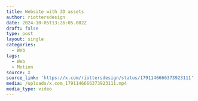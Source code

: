 ```yaml
---
title: Website with 3D assets
author: riottersdesign
date: 2024-10-05T13:26:05.082Z
draft: false
type: post
layout: single
categories:
  - Web
tags:
  - Web
  - Motion
source: X
source_link: 'https://x.com/riottersdesign/status/1791146666373923111'
media: /uploads/x.com_1791146666373923111.mp4
media_type: video
---
```


